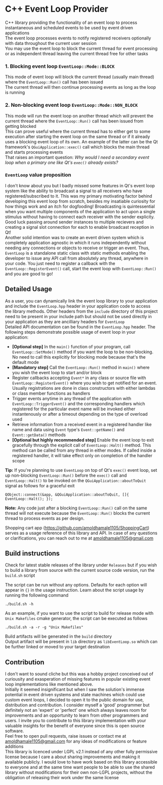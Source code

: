 # C++ Event Loop Provider
C++ library providing the functionality of an event loop to process instantaneous and scheduled events to be used by event driven applications  
The event loop processes events to notify registered receivers optionally with data throughout the current user session   
You may use the event loop to block the current thread for event processing or as independent thread leaving the current thread free for other tasks  

### 1. Blocking event loop `EventLoop::Mode::BLOCK`
This mode of event loop will block the current thread (usually main thread) where the `EventLoop::Run()` call has been issued  
The current thread will then continue processing events as long as the loop is running   

### 2. Non-blocking event loop `EventLoop::Mode::NON_BLOCK`
This mode will run the event loop on another thread which will prevent the current thread where the `EventLoop::Run()` call has been issued from getting blocked  
This can prove useful where the current thread has to either get to some execution after starting the event loop on the same thread or if it already uses a blocking event loop of its own. An example of the latter can be the Qt framework's `QGuiApplication::exec()` call which blocks the main thread and starts processing events  
That raises an important question: *Why would I need a secondary event loop when a primary one like Qt's `exec()` already exists?*

### `EventLoop` value proposition 
I don't know about you but I badly missed some features in Qt's event loop system like the ability to broadcast a signal to all receivers who have registered/subscribed to it. This was my primary motivating factor behind developing this event loop from scratch, besides my insatiable curiosity for how things work and an itch for dogfooding!
Broadcasting is quintessential when you want multiple components of the application to act upon a single stimulus without having to connect each receiver with the sender explicity. Good luck passing around sender instances to multiple recievers and creating a signal slot connection for each to enable broadcast reception in Qt!    
Another solid intention was to create an event driven system which is completely application agnostic in which it runs independently without needing any connections or objects to receive or trigger an event. Thus, `EventLoop` is a standalone static class with static methods enabling the developer to issue any API call from absolutely any thread, anywhere in your code. You just need to register a callback with the `EventLoop::RegisterEvent()` call, start the event loop with `EventLoop::Run()` and you are good to go!

## Detailed Usage
As a user, you can dynamically link the event loop library to your application and include the `EventLoop.hpp` header in your application code to access the library methods. Other headers from the `include` directory of this project need to be present in your include path but should not be used directly in your application as they are ancilliary headers for `EventLoop`  
Detailed API documentation can be found in the `EventLoop.hpp` header. The following steps demonstrate possible usage of event loop in your application:  
- **[Optional step]** In the `main()` function of your program, call `EventLoop::SetMode()` method if you want the loop to be non-blocking. No need to call this explicitly for blocking mode because that's the default mode  
- **[Mandatory step]** Call the `EventLoop::Run()` method in `main()` where you wish the event loop to start and/or block  
- Register callbacks accepting `Event*` in any class or source file with `EventLoop::RegisterEvent()` where you wish to get notified for an event. Usually registrations are done in class constructors with either lambdas or class member functions as handlers  
- Trigger events anytime in any thread of the application with `EventLoop::TriggerEvent()` and the corresponding handlers which registered for the particular event name will be invoked either instantenously or after a timeout depending on the type of overload used  
- Retrieve information from a received event in a registered handler like name and data using `Event` type's `Event::getName()` and `Event::getData()` methods  
- **[Optional but highly recommended step]** Enable the event loop to exit gracefully through the explicit call of `EventLoop::Halt()` method. This method can be called from any thread in either modes. If called inside a registered handler, it will take effect only on completion of the handler scope  

**Tip:** If you're planning to use `EventLoop` on top of Qt's `exec()` event loop, set up non-blocking `EventLoop::Run()` before the `exec()` call and `EventLoop::Halt()` to be invoked on the `QGuiApplication::aboutToQuit` signal as follows for a graceful exit
```
QObject::connect(&app, &QGuiApplication::aboutToQuit, []{ EventLoop::Halt(); });
```
**Note:** Any code just after a blocking `EventLoop::Run()` call on the same thread will not execute because the `EventLoop::Run()` blocks the current thread to process events as per design.  

Shopping cart app (https://github.com/amoldhamale1105/ShoppingCart) serves as a usage reference of this library and API. In case of any questions or clarifications, you can reach out to me at amoldhamale1105@gmail.com  

## Build instructions
Check for latest stable releases of the library under `Releases` but if you wish to build a library from source with the current source code version, run the `build.sh` script  

The script can be run without any options. Defaults for each option will appear in `{}` in the usage instruction. Learn about the script usage by running the following command
```
./build.sh -h
```
As an example, if you want to use the script to build for release mode with `Unix Makefiles` cmake generator, the script can be executed as follows
```
./build.sh -a -r -g "Unix Makefiles"
```
Build artifacts will be generated in the `build` directory  
Output artifact will be present in `lib` directory as `libEventLoop.so` which can be further linked or moved to your target destination  

## Contribution
I don't want to sound cliche but this was a hobby project conceived out of curiousity and exasperation of missing features in popular existing event loop implementations like mentioned above.  
Initially it seemed insignificant but when I saw the solution's immense potential in event driven systems and state machines which could use custom event loops, I decided to open it to the public domain for use, distribution and contribution. I consider myself a 'good' programmer but definitely not an 'expert' or 'perfect' one which always leaves room for improvements and an opportunity to learn from other programmers and users. I invite you to contribute to this library implementation with your valuable insights for the benefit of everyone since this is open source software.  
Feel free to open pull requests, raise issues or contact me at amoldhamale1105@gmail.com for any ideas of modifications or feature additions  
This library is licenced under LGPL v2.1 instead of any other fully permissive license because I care a about sharing improvements and making it available publicly. I would love to have work based on this library accessible to everyone and at the same time want people to be able to use the shared library without modifications for their own non-LGPL projects, without the obligation of releasing their work under the same license  